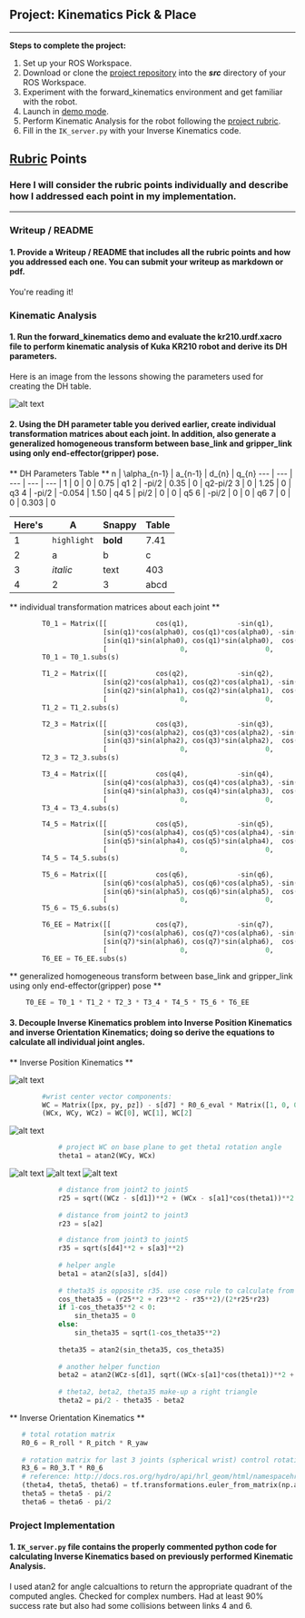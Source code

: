 ## Project: Kinematics Pick & Place

---


**Steps to complete the project:**  


1. Set up your ROS Workspace.
2. Download or clone the [project repository](https://github.com/udacity/RoboND-Kinematics-Project) into the ***src*** directory of your ROS Workspace.  
3. Experiment with the forward_kinematics environment and get familiar with the robot.
4. Launch in [demo mode](https://classroom.udacity.com/nanodegrees/nd209/parts/7b2fd2d7-e181-401e-977a-6158c77bf816/modules/8855de3f-2897-46c3-a805-628b5ecf045b/lessons/91d017b1-4493-4522-ad52-04a74a01094c/concepts/ae64bb91-e8c4-44c9-adbe-798e8f688193).
5. Perform Kinematic Analysis for the robot following the [project rubric](https://review.udacity.com/#!/rubrics/972/view).
6. Fill in the `IK_server.py` with your Inverse Kinematics code. 


[//]: # (Image References)

[image1]: ./misc_images/Kuka_config.png
[image2]: ./misc_images/Sperical_Wrist_Location.png
[image3]: ./misc_images/theta1.png
[image4]: ./misc_images/beta1.png
[image5]: ./misc_images/theta2.png
[image6]: ./misc_images/theta3.png


## [Rubric](https://review.udacity.com/#!/rubrics/972/view) Points
### Here I will consider the rubric points individually and describe how I addressed each point in my implementation.  

---
### Writeup / README

#### 1. Provide a Writeup / README that includes all the rubric points and how you addressed each one.  You can submit your writeup as markdown or pdf.  

You're reading it!

### Kinematic Analysis
#### 1. Run the forward_kinematics demo and evaluate the kr210.urdf.xacro file to perform kinematic analysis of Kuka KR210 robot and derive its DH parameters.

Here is an image from the lessons showing the parameters used for creating the DH table.

![alt text][image1]

#### 2. Using the DH parameter table you derived earlier, create individual transformation matrices about each joint. In addition, also generate a generalized homogeneous transform between base_link and gripper_link using only end-effector(gripper) pose.

** DH Parameters Table **
n | \alpha_{n-1} | a_{n-1} | d_{n} | q_{n}
--- | --- | --- | --- | --- |
1 | 0 | 0 | 0.75 | q1
2 | -pi/2 | 0.35 | 0 | q2-pi/2
3 | 0 | 1.25 | 0 | q3
4 |  -pi/2 | -0.054 | 1.50 | q4
5 | pi/2 | 0 | 0 | q5
6 | -pi/2 | 0 | 0 | q6
7 | 0 | 0 | 0.303 | 0


Here's | A | Snappy | Table
--- | --- | --- | ---
1 | `highlight` | **bold** | 7.41
2 | a | b | c
3 | *italic* | text | 403
4 | 2 | 3 | abcd

** individual transformation matrices about each joint **
```python
        T0_1 = Matrix([[            cos(q1),            -sin(q1),            0,              a0],
                       [sin(q1)*cos(alpha0), cos(q1)*cos(alpha0), -sin(alpha0), -sin(alpha0)*d1],
                       [sin(q1)*sin(alpha0), cos(q1)*sin(alpha0),  cos(alpha0),  cos(alpha0)*d1],
                       [                  0,                   0,            0,               1]])
        T0_1 = T0_1.subs(s)

        T1_2 = Matrix([[            cos(q2),            -sin(q2),            0,              a1],
                       [sin(q2)*cos(alpha1), cos(q2)*cos(alpha1), -sin(alpha1), -sin(alpha1)*d2],
                       [sin(q2)*sin(alpha1), cos(q2)*sin(alpha1),  cos(alpha1),  cos(alpha1)*d2],
                       [                  0,                   0,            0,               1]])
        T1_2 = T1_2.subs(s)

        T2_3 = Matrix([[            cos(q3),            -sin(q3),            0,              a2],
                       [sin(q3)*cos(alpha2), cos(q3)*cos(alpha2), -sin(alpha2), -sin(alpha2)*d3],
                       [sin(q3)*sin(alpha2), cos(q3)*sin(alpha2),  cos(alpha2),  cos(alpha2)*d3],
                       [                  0,                   0,            0,               1]])
        T2_3 = T2_3.subs(s)

        T3_4 = Matrix([[            cos(q4),            -sin(q4),            0,              a3],
                       [sin(q4)*cos(alpha3), cos(q4)*cos(alpha3), -sin(alpha3), -sin(alpha3)*d4],
                       [sin(q4)*sin(alpha3), cos(q4)*sin(alpha3),  cos(alpha3),  cos(alpha3)*d4],
                       [                  0,                   0,            0,               1]])
        T3_4 = T3_4.subs(s)

        T4_5 = Matrix([[            cos(q5),            -sin(q5),            0,              a4],
                       [sin(q5)*cos(alpha4), cos(q5)*cos(alpha4), -sin(alpha4), -sin(alpha4)*d5],
                       [sin(q5)*sin(alpha4), cos(q5)*sin(alpha4),  cos(alpha4),  cos(alpha4)*d5],
                       [                  0,                   0,            0,               1]])
        T4_5 = T4_5.subs(s) 

        T5_6 = Matrix([[            cos(q6),            -sin(q6),            0,              a5],
                       [sin(q6)*cos(alpha5), cos(q6)*cos(alpha5), -sin(alpha5), -sin(alpha5)*d6],
                       [sin(q6)*sin(alpha5), cos(q6)*sin(alpha5),  cos(alpha5),  cos(alpha5)*d6],
                       [                  0,                   0,            0,               1]])
        T5_6 = T5_6.subs(s) 

        T6_EE = Matrix([[           cos(q7),            -sin(q7),            0,              a6],
                       [sin(q7)*cos(alpha6), cos(q7)*cos(alpha6), -sin(alpha6), -sin(alpha6)*d7],
                       [sin(q7)*sin(alpha6), cos(q7)*sin(alpha6),  cos(alpha6),  cos(alpha6)*d7],
                       [                  0,                   0,            0,               1]])
        T6_EE = T6_EE.subs(s)

```

** generalized homogeneous transform between base_link and gripper_link using only end-effector(gripper) pose **
```python
	T0_EE = T0_1 * T1_2 * T2_3 * T3_4 * T4_5 * T5_6 * T6_EE
```

#### 3. Decouple Inverse Kinematics problem into Inverse Position Kinematics and inverse Orientation Kinematics; doing so derive the equations to calculate all individual joint angles.


** Inverse Position Kinematics **


![alt text][image2]

```python
        #wrist center vector components:
        WC = Matrix([px, py, pz]) - s[d7] * R0_6_eval * Matrix([1, 0, 0])
        (WCx, WCy, WCz) = WC[0], WC[1], WC[2]
```


![alt text][image3]

```python
            # project WC on base plane to get theta1 rotation angle
            theta1 = atan2(WCy, WCx)
```

![alt text][image4] ![alt text][image5] ![alt text][image6]

```python
            # distance from joint2 to joint5
            r25 = sqrt((WCz - s[d1])**2 + (WCx - s[a1]*cos(theta1))**2 + (WCy - s[a1]*sin(theta1))**2)
            
            # distance from joint2 to joint3
            r23 = s[a2]

            # distance from joint3 to joint5
            r35 = sqrt(s[d4]**2 + s[a3]**2)
            
            # helper angle 
            beta1 = atan2(s[a3], s[d4])
            
            # theta35 is opposite r35. use cose rule to calculate from r23,r25,r35
            cos_theta35 = (r25**2 + r23**2 - r35**2)/(2*r25*r23)
            if 1-cos_theta35**2 < 0:
                sin_theta35 = 0
            else:
                sin_theta35 = sqrt(1-cos_theta35**2)
                
            theta35 = atan2(sin_theta35, cos_theta35)          
            
            # another helper function
            beta2 = atan2(WCz-s[d1], sqrt((WCx-s[a1]*cos(theta1))**2 + (WCy-s[a1]*sin(theta1))**2))
            
            # theta2, beta2, theta35 make-up a right triangle
            theta2 = pi/2 - theta35 - beta2
```


** Inverse Orientation Kinematics **

```python
   # total rotation matrix
   R0_6 = R_roll * R_pitch * R_yaw 
        
   # rotation matrix for last 3 joints (spherical wrist) control rotation of EE
   R3_6 = R0_3.T * R0_6
   # reference: http://docs.ros.org/hydro/api/hrl_geom/html/namespacehrl__geom_1_1transformations.html#a8ca9b0bdcd7c401ef619c1a644b3203f
   (theta4, theta5, theta6) = tf.transformations.euler_from_matrix(np.array(R3_6_eval).astype(np.float64), axes = 'ryzx')
   theta5 = theta5 - pi/2
   theta6 = theta6 - pi/2
```




### Project Implementation

#### 1. `IK_server.py` file contains the properly commented python code for calculating Inverse Kinematics based on previously performed Kinematic Analysis.  


I used atan2 for angle calcualtions to return the appropriate quadrant of the computed angles. Checked for complex numbers. Had at least 90% success rate but also had some collisions between links 4 and 6. 

 




